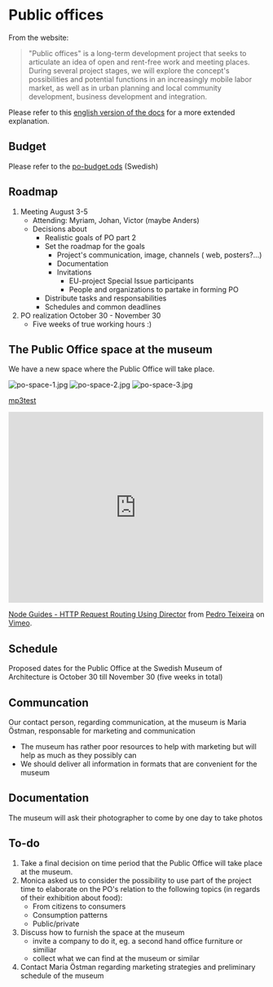# Public offices

From the website:
> "Public offices" is a long-term development project that seeks to articulate an idea of open and rent-free work and meeting places. During several project stages, we will explore the concept's possibilities and potential functions in an increasingly mobile labor market, as well as in urban planning and local community development, business development and integration.  

Please refer to this [english version of the docs](http://prose.io/#dilettant/public-offices/blob/master/files/PublicOffices.md) for a more extended explanation.

## Budget

Please refer to the [po-budget.ods](https://github.com/dilettant/public-offices/blob/master/po-budget.ods) (Swedish)

## Roadmap

1. Meeting August 3-5
	* Attending: Myriam, Johan, Victor (maybe Anders)
	* Decisions about
		* Realistic goals of PO part 2
		* Set the roadmap for the goals
			* Project's communication, image, channels ( web, posters?...)
			* Documentation
			* Invitations
				* EU-project Special Issue participants
				* 	People and organizations to partake in forming PO
		* Distribute tasks and responsabilities
		* Schedules and common deadlines
2. PO realization October 30 - November 30
	* Five weeks of true working hours :)

## The Public Office space at the museum

We have a new space where the Public Office will take place.

![po-space-1.jpg](https://github.com/dilettant/public-offices/raw/master/files/po-space-1.jpg)
![po-space-2.jpg](https://github.com/dilettant/public-offices/raw/master/files/po-space-2.jpg)
![po-space-3.jpg](https://github.com/dilettant/public-offices/raw/master/files/po-space-3.jpg)

[mp3test](https://dl.dropbox.com/u/606131/overture.mp3)

<iframe src="http://player.vimeo.com/video/47077452" width="500" height="375" frameborder="0" webkitAllowFullScreen mozallowfullscreen allowFullScreen></iframe> <p><a href="http://vimeo.com/47077452">Node Guides - HTTP Request Routing Using Director</a> from <a href="http://vimeo.com/pedroteixeira">Pedro Teixeira</a> on <a href="http://vimeo.com">Vimeo</a>.</p>

## Schedule

Proposed dates for the Public Office at the Swedish Museum of Architecture is October 30 till November 30 (five weeks in total)

## Communcation

Our contact person, regarding communication, at the museum is Maria Östman, responsable for marketing and communication 
* 	The museum has rather poor resources to help with marketing but will help as much as they possibly can
* We should deliver all information in formats that are convenient for the museum

## Documentation

The museum will ask their photographer to come by one day to take photos

## To-do

1. Take a final decision on time period that the Public Office will take place at the museum.
2. Monica asked us to consider the possibility to use part of the project time to elaborate on the PO's relation to the following topics (in regards of their exhibition about food):
	* From citizens to consumers
	* Consumption patterns
	* Public/private
3. Discuss how to furnish the space at the museum
	* invite a company to do it, eg. a second hand office furniture or similiar
	* collect what we can find at the museum or similar
4. Contact Maria Östman regarding marketing strategies and preliminary schedule of the museum